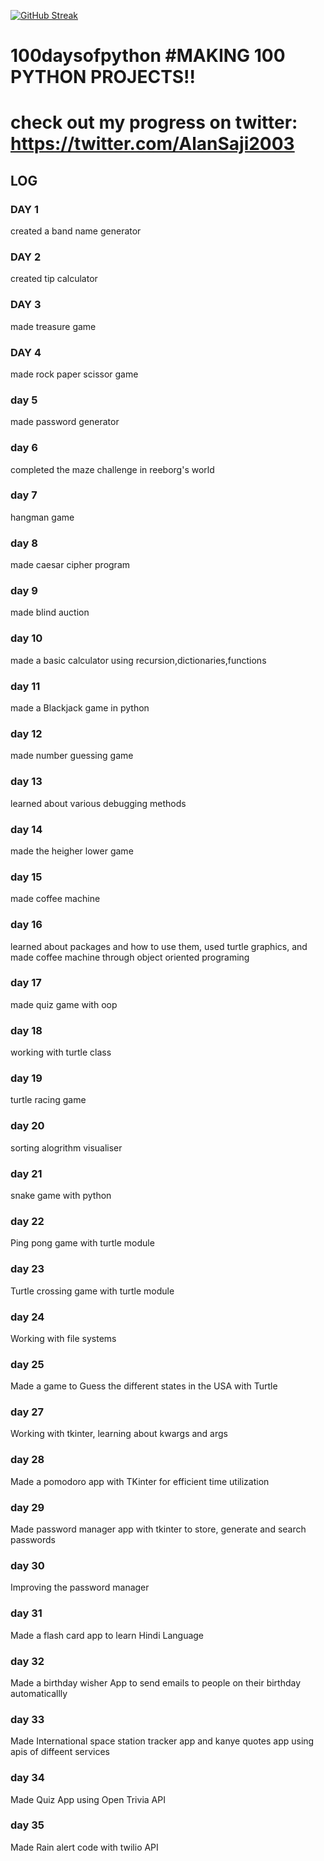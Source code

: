 [![GitHub Streak](https://streak-stats.demolab.com/?user=Alansaji2003)](https://git.io/streak-stats)
# 100daysofpython #MAKING 100 PYTHON PROJECTS!!
# check out my progress on twitter: https://twitter.com/AlanSaji2003
## LOG
### DAY 1
created a band name generator
### DAY 2
created tip calculator
### DAY 3
made treasure game
### DAY 4
made rock paper scissor game
### day 5 
made password generator
### day 6
completed the maze challenge in reeborg's world
### day 7
hangman game
### day 8 
made caesar cipher program
### day 9
made blind auction
### day 10
made a basic calculator using recursion,dictionaries,functions
### day 11
made a Blackjack game in python
### day 12
made number guessing game
### day 13
learned about various debugging methods
### day 14
made the heigher lower game
### day 15
made coffee machine
### day 16
learned about packages and how to use them, used turtle graphics, and made coffee machine through object oriented programing

### day 17
made quiz game with oop
### day 18
working with turtle class
### day 19
turtle racing game
### day 20
sorting alogrithm visualiser
### day 21
snake game with python
### day 22
Ping pong game with turtle module
### day 23
Turtle crossing game with turtle module
### day 24
Working with file systems
### day 25
Made a game to Guess the different states in the USA with Turtle
### day 27
Working with tkinter, learning about kwargs and args 
### day 28
Made a pomodoro app with TKinter for efficient time utilization
### day 29
Made password manager app with tkinter to store, generate and search passwords
### day 30
Improving the password manager
### day 31
Made a flash card app to learn Hindi Language
### day 32
Made a birthday wisher App to send emails to people on their birthday automaticallly
### day 33
Made International space station tracker app and kanye quotes app using apis of diffeent services
### day 34
Made Quiz App using Open Trivia API
### day 35
Made Rain alert code with twilio API
